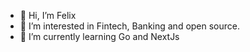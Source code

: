 - 👋 Hi, I’m Felix
- 👀 I’m interested in Fintech, Banking and open source.
- 🌱 I’m currently learning Go and NextJs
<!---- 💞️ I’m looking to collaborate on 
- 📫 How to reach me ...--->

<!---
alifeinbits/alifeinbits is a ✨ special ✨ repository because its `README.md` (this file) appears on your GitHub profile.
You can click the Preview link to take a look at your changes.
--->
